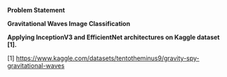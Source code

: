**Problem Statement**

**Gravitational Waves Image Classification**




**Applying InceptionV3 and EfficientNet architectures on Kaggle dataset [1].**

[1] https://www.kaggle.com/datasets/tentotheminus9/gravity-spy-gravitational-waves
